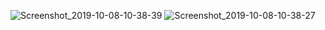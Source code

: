 ![Screenshot_2019-10-08-10-38-39](https://user-images.githubusercontent.com/54840940/71761449-2fb1b380-2efd-11ea-89e9-84f3877131c6.png)
![Screenshot_2019-10-08-10-38-27](https://user-images.githubusercontent.com/54840940/71761450-2fb1b380-2efd-11ea-83e6-09ae10e0ce10.png)
